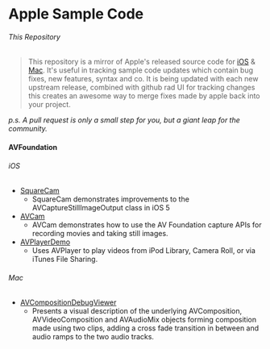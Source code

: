 Apple Sample Code
===============

###### This Repository

>This repository is a mirror of Apple's released source code for [iOS][1] & [Mac][2]. 
>It's useful in tracking sample code updates which contain bug fixes, new features, syntax and co.
>It is being updated with each new upstream release, combined with github rad UI for tracking changes this creates an awesome way to merge fixes made by apple back into your project.

*p.s. A pull request is only a small step for you, but a giant leap for the community.*

#### AVFoundation
###### iOS
 * [SquareCam](https://github.com/sugarso/com.apple.SquareCam)
   * SquareCam demonstrates improvements to the AVCaptureStillImageOutput class in iOS 5
 * [AVCam](https://github.com/sugarso/com.apple.AVCam)
   * AVCam demonstrates how to use the AV Foundation capture APIs for recording movies and taking still images.
 * [AVPlayerDemo](https://github.com/sugarso/com.apple.AVPlayerDemo) 
   * Uses AVPlayer to play videos from iPod Library, Camera Roll, or via iTunes File Sharing.

###### Mac
 * [AVCompositionDebugViewer](https://github.com/sugarso/AppleSampleCode/tree/master/Mac/AVFoundation/AVCompositionDebugViewer)
   * Presents a visual description of the underlying AVComposition, AVVideoComposition and AVAudioMix objects forming composition made using two clips, adding a cross fade transition in between and audio ramps to the two audio tracks.




[1]: https://developer.apple.com/library/ios/navigation/#section=Resource%20Types&topic=Sample%20Code
[2]: https://developer.apple.com/library/mac/navigation/index.html#topic=Sample+Code&section=Resource+Types
